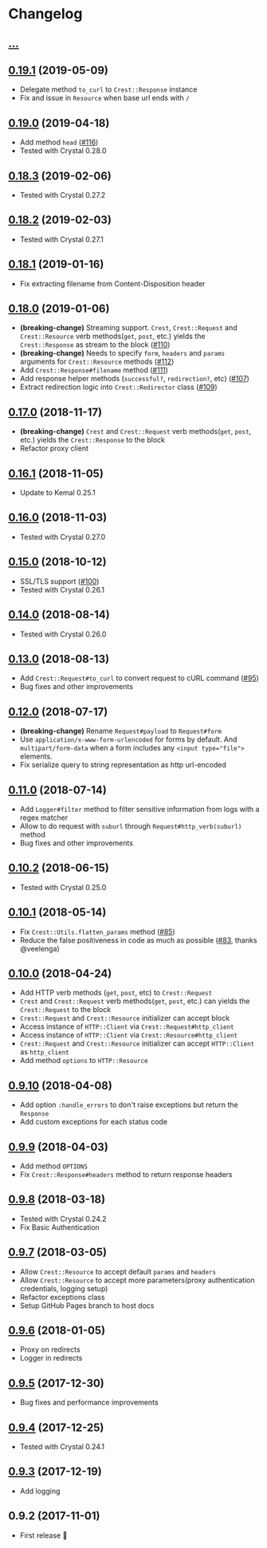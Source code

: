 # Changelog

## [...]

## [0.19.1][] (2019-05-09)

* Delegate method `to_curl` to `Crest::Response` instance
* Fix and issue in `Resource` when base url ends with `/`

## [0.19.0][] (2019-04-18)

* Add method `head` ([#116](https://github.com/mamantoha/crest/pull/116))
* Tested with Crystal 0.28.0

## [0.18.3][] (2019-02-06)

* Tested with Crystal 0.27.2

## [0.18.2][] (2019-02-03)

* Tested with Crystal 0.27.1

## [0.18.1][] (2019-01-16)

* Fix extracting filename from Content-Disposition header

## [0.18.0][] (2019-01-06)

* **(breaking-change)** Streaming support.  `Crest`, `Crest::Request` and `Crest::Resource` verb methods(`get`, `post`, etc.) yields the `Crest::Response` as stream to the block ([#110](https://github.com/mamantoha/crest/pull/110))
* **(breaking-change)** Needs to specify `form`, `headers` and `params` arguments for `Crest::Resource` methods ([#112](https://github.com/mamantoha/crest/pull/112))
* Add `Crest::Response#filename` method ([#111](https://github.com/mamantoha/crest/pull/111))
* Add response helper methods (`successful?`, `redirection?`, etc) ([#107](https://github.com/mamantoha/crest/pull/107))
* Extract redirection logic into `Crest::Redirector` class ([#109](https://github.com/mamantoha/crest/pull/109))

## [0.17.0][] (2018-11-17)

* **(breaking-change)** `Crest` and `Crest::Request` verb methods(`get`, `post`, etc.) yields the `Crest::Response` to the block
* Refactor proxy client

## [0.16.1][] (2018-11-05)

* Update to Kemal 0.25.1

## [0.16.0][] (2018-11-03)

* Tested with Crystal 0.27.0

## [0.15.0][] (2018-10-12)

* SSL/TLS support ([#100](https://github.com/mamantoha/crest/pull/100))
* Tested with Crystal 0.26.1

## [0.14.0][] (2018-08-14)

* Tested with Crystal 0.26.0

## [0.13.0][] (2018-08-13)

* Add `Crest::Request#to_curl` to convert request to cURL command ([#95](https://github.com/mamantoha/crest/pull/95))
* Bug fixes and other improvements

## [0.12.0][] (2018-07-17)

* **(breaking-change)** Rename `Request#payload` to `Request#form`
* Use `application/x-www-form-urlencoded` for forms by default. And `multipart/form-data` when a form includes any `<input type="file">` elements.
* Fix serialize query to string representation as http url-encoded

## [0.11.0][] (2018-07-14)

* Add `Logger#filter` method to filter sensitive information from logs with a regex matcher
* Allow to do request with `suburl` through `Request#http_verb(suburl)` method
* Bug fixes and other improvements

## [0.10.2][] (2018-06-15)

* Tested with Crystal 0.25.0

## [0.10.1][] (2018-05-14)

* Fix `Crest::Utils.flatten_params` method ([#85](https://github.com/mamantoha/crest/pull/85))
* Reduce the false positiveness in code as much as possible ([#83](https://github.com/mamantoha/crest/pull/83), thanks @veelenga)

## [0.10.0][] (2018-04-24)

* Add HTTP verb methods (`get`, `post`, etc) to `Crest::Request`
* `Crest` and `Crest::Request` verb methods(`get`, `post`, etc.) can yields the `Crest::Request` to the block
* `Crest::Request` and `Crest::Resource` initializer can accept block
* Access instance of `HTTP::Client` via `Crest::Request#http_client`
* Access instance of `HTTP::Client` via `Crest::Resource#http_client`
* `Crest::Request` and `Crest::Resource` initializer can accept `HTTP::Client` as `http_client`
* Add method `options` to `HTTP::Resource`

## [0.9.10][] (2018-04-08)

* Add option `:handle_errors` to don't raise exceptions but return the `Response`
* Add custom exceptions for each status code

## [0.9.9][] (2018-04-03)

* Add method `OPTIONS`
* Fix `Crest::Response#headers` method to return response headers

## [0.9.8][] (2018-03-18)

* Tested with Crystal 0.24.2
* Fix Basic Authentication

## [0.9.7][] (2018-03-05)

* Allow `Crest::Resource` to accept default `params` and `headers`
* Allow `Crest::Resource` to accept more parameters(proxy authentication credentials, logging setup)
* Refactor exceptions class
* Setup GitHub Pages branch to host docs

## [0.9.6][] (2018-01-05)

* Proxy on redirects
* Logger in redirects

## [0.9.5][] (2017-12-30)

* Bug fixes and performance improvements

## [0.9.4][] (2017-12-25)

* Tested with Crystal 0.24.1

## [0.9.3][] (2017-12-19)

* Add logging

## 0.9.2 (2017-11-01)

* First release :tada:

[...]: https://github.com/mamantoha/crest/compare/v0.19.1...HEAD
[0.19.1]: https://github.com/mamantoha/crest/compare/v0.19.0...v0.19.1
[0.19.0]: https://github.com/mamantoha/crest/compare/v0.18.3...v0.19.0
[0.18.3]: https://github.com/mamantoha/crest/compare/v0.18.2...v0.18.3
[0.18.2]: https://github.com/mamantoha/crest/compare/v0.18.1...v0.18.2
[0.18.1]: https://github.com/mamantoha/crest/compare/v0.18.0...v0.18.1
[0.18.0]: https://github.com/mamantoha/crest/compare/v0.17.0...v0.18.0
[0.17.0]: https://github.com/mamantoha/crest/compare/v0.16.1...v0.17.0
[0.16.1]: https://github.com/mamantoha/crest/compare/v0.16.0...v0.16.1
[0.16.0]: https://github.com/mamantoha/crest/compare/v0.15.0...v0.16.0
[0.15.0]: https://github.com/mamantoha/crest/compare/v0.14.0...v0.15.0
[0.14.0]: https://github.com/mamantoha/crest/compare/v0.13.0...v0.14.0
[0.13.0]: https://github.com/mamantoha/crest/compare/v0.12.0...v0.13.0
[0.12.0]: https://github.com/mamantoha/crest/compare/v0.11.0...v0.12.0
[0.11.0]: https://github.com/mamantoha/crest/compare/v0.10.2...v0.11.0
[0.10.2]: https://github.com/mamantoha/crest/compare/v0.10.1...v0.10.2
[0.10.1]: https://github.com/mamantoha/crest/compare/v0.10.0...v0.10.1
[0.10.0]: https://github.com/mamantoha/crest/compare/v0.9.10...v0.10.0
[0.9.10]: https://github.com/mamantoha/crest/compare/v0.9.9...v0.9.10
[0.9.9]: https://github.com/mamantoha/crest/compare/v0.9.8...v0.9.9
[0.9.8]: https://github.com/mamantoha/crest/compare/v0.9.7...v0.9.8
[0.9.7]: https://github.com/mamantoha/crest/compare/v0.9.6...v0.9.7
[0.9.6]: https://github.com/mamantoha/crest/compare/v0.9.5...v0.9.6
[0.9.5]: https://github.com/mamantoha/crest/compare/v0.9.4...v0.9.5
[0.9.4]: https://github.com/mamantoha/crest/compare/v0.9.3...v0.9.4
[0.9.3]: https://github.com/mamantoha/crest/compare/v0.9.2...v0.9.3
